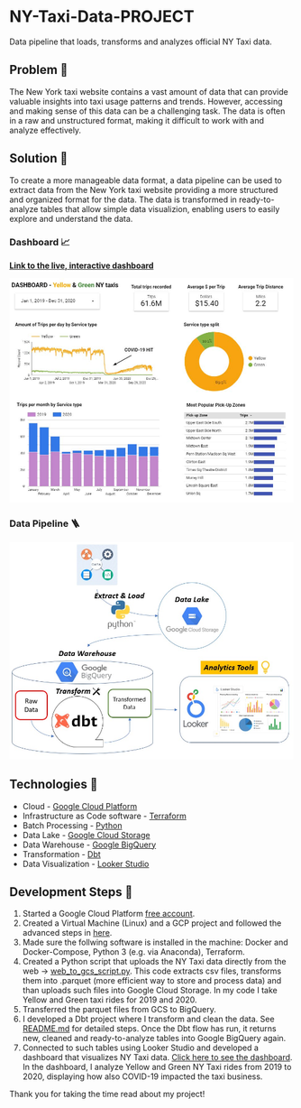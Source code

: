 # NY-Taxi-Data-PROJECT
Data pipeline that loads, transforms and analyzes official NY Taxi data.

## Problem 📛
The New York taxi website contains a vast amount of data that can provide valuable insights into taxi usage patterns and trends. However, accessing and making sense of this data can be a challenging task. The data is often in a raw and unstructured format, making it difficult to work with and analyze effectively.

## Solution 🧪️
To create a more manageable data format, a data pipeline can be used to extract data from the New York taxi website providing a more structured and organized format for the data.
The data is transformed in ready-to-analyze tables that allow simple data visualizion, enabling users to easily explore and understand the data.

### Dashboard 📈
**[Link to the live, interactive dashboard](https://lookerstudio.google.com/reporting/ac652e29-8e51-4b6b-bf07-f1c3b53f619a/page/ahdGD)**

![Dashboard](https://github.com/gmzgian/NY-Taxi-Data-PROJECT/blob/main/Images/NY%20Taxi%20-%20Looker%20Studio.jpg)

### Data Pipeline 🪜
![Transformation_Flow](https://github.com/gmzgian/NY-Taxi-Data-PROJECT/blob/b752099514097301623bbc146905652b2b87ed9c/Images/data%20pipeline%20NY%20taxi.jpg)

## Technologies 🔩
* Cloud - [Google Cloud Platform](https://cloud.google.com/)
* Infrastructure as Code software - [Terraform](https://www.terraform.io/)
* Batch Processing - [Python](https://www.python.org/)
* Data Lake - [Google Cloud Storage](https://cloud.google.com/storage)
* Data Warehouse - [Google BigQuery](https://cloud.google.com/bigquery)
* Transformation - [Dbt](https://www.getdbt.com/)
* Data Visualization - [Looker Studio](https://cloud.google.com/looker-studio)

## Development Steps 🔧
1. Started a Google Cloud Platform [free account](https://cloud.google.com/free/docs/free-cloud-features#free-trial).
2. Created a Virtual Machine (Linux) and a GCP project and followed the advanced steps in [here](https://github.com/gmzgian/Worldwide-Labour-Force-Data-PROJECT/blob/f590ffc681a7bb024a575765718100038d26abde/GCP_setup/gcp_overview_setup.md).
3. Made sure the follwing software is installed in the machine: Docker and Docker-Compose, Python 3 (e.g. via Anaconda), Terraform.
4. Created a Python script that uploads the NY Taxi data directly from the web -> [web_to_gcs_script.py](https://github.com/gmzgian/NY-Taxi-Data-PROJECT/blob/1786bc520905546e7e52296142c57cb3a4da0135/Python_Script_for_Upload/web_to_gcs_script.py). This code extracts csv files, transforms them into .parquet (more efficient way to store and process data) and than uploads such files into Google Cloud Storage. In my code I take Yellow and Green taxi rides for 2019 and 2020.
5. Transferred the parquet files from GCS to BigQuery.
6. I developed a Dbt project where I transform and clean the data. See [README.md](https://github.com/gmzgian/NY-Taxi-Data-PROJECT/blob/424f23d47ea6dcff72ac3fdfd2b1ecb8bd5c14a9/DBT/README.md) for detailed steps. Once the Dbt flow has run, it returns new, cleaned and ready-to-analyze tables into Google BigQuery again.
7. Connected to such tables using Looker Studio and developed a dashboard that visualizes NY Taxi data. [Click here to see the dashboard](https://lookerstudio.google.com/reporting/ac652e29-8e51-4b6b-bf07-f1c3b53f619a/page/ahdGD). In the dashboard, I analyze Yellow and Green NY Taxi rides from 2019 to 2020, displaying how also COVID-19 impacted the taxi business. 



Thank you for taking the time read about my project!
